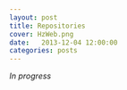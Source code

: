 ```yaml
---
layout: post
title: Repositories
cover: HzWeb.png
date:   2013-12-04 12:00:00
categories: posts
---
```


*In progress*